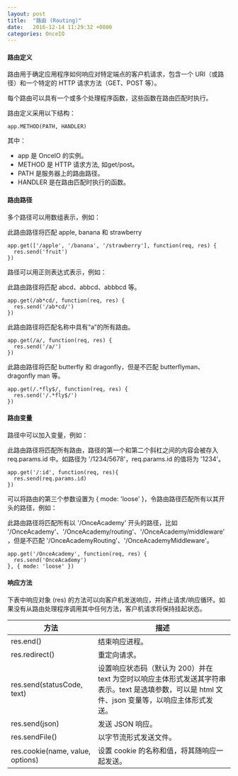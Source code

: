 ```yaml
---
layout: post
title:  "路由 (Routing)"
date:   2016-12-14 11:29:32 +0800
categories: OnceIO
---
```

#### 路由定义  

路由用于确定应用程序如何响应对特定端点的客户机请求，包含一个 URI（或路径）和一个特定的 HTTP 请求方法（GET、POST 等）。  
  
每个路由可以具有一个或多个处理程序函数，这些函数在路由匹配时执行。  
  
路由定义采用以下结构：  
  
    app.METHOD(PATH, HANDLER)

其中：  
  - app 是 OnceIO 的实例。  
  - METHOD 是 HTTP 请求方法, 如get/post。  
  - PATH 是服务器上的路由路径。  
  - HANDLER 是在路由匹配时执行的函数。

#### 路由路径  

多个路径可以用数组表示，例如：  
  
此路由路径将匹配 apple, banana 和 strawberry

    app.get(['/apple', '/banana', '/strawberry'], function(req, res) {
      res.send('fruit')
    })

路径可以用正则表达式表示，例如：
  
此路由路径将匹配 abcd、abbcd、abbbcd 等。  

    app.get(/ab*cd/, function(req, res) {
      res.send('/ab*cd/')
    })  

此路由路径将匹配名称中具有“a”的所有路由。  

    app.get(/a/, function(req, res) {
      res.send('/a/')
    })

此路由路径将匹配 butterfly 和 dragonfly，但是不匹配 butterflyman、dragonfly man 等。  

    app.get(/.*fly$/, function(req, res) {
      res.send('/.*fly$/')
    })

#### 路由变量

路径中可以加入变量，例如：  

此路由路径将匹配所有路由，路径的第一个和第二个斜杠之间的内容会被存入 req.params.id 中。如路径为 '/1234/5678'，req.params.id 的值将为 '1234'。
    
    app.get('/:id', function(req, res){
      res.send(req.params.id)
    })

可以将路由的第三个参数设置为 { mode: 'loose' }，令路由路径匹配所有以其开头的路径，例如：  
  
此路由路径将匹配所有以 '/OnceAcademy' 开头的路径，比如 '/OnceAcademy'、'/OnceAcademy/routing'、'/OnceAcademy/middleware'，但是不匹配 '/OnceAcademyRouting'、'/OnceAcademyMiddleware'。

    app.get('/OnceAcademy', function(req, res) {
      res.send('OnceAcademy')
    }, { mode: 'loose' })



#### 响应方法
下表中响应对象 (res) 的方法可以向客户机发送响应，并终止请求/响应循环。如果没有从路由处理程序调用其中任何方法，客户机请求将保持挂起状态。  
  
| 方法                             | 描述                                                |
| -------------------------------- | --------------------------------------------------- |
| res.end()                        | 结束响应进程。                                      |
| res.redirect()                   | 重定向请求。                                        |
| res.send(statusCode, text)       | 设置响应状态码（默认为 200）并在 text 为空时以响应主体形式发送其字符串表示。text 是选填参数，可以是 html 文件、json 变量等，以响应主体形式发送。                                                             |
| res.send(json)                   | 发送 JSON 响应。                                    |
| res.sendFile()                   | 以字节流形式发送文件。                              |
| res.cookie(name, value, options) | 设置 cookie 的名称和值，将其随响应一起发送。        |

